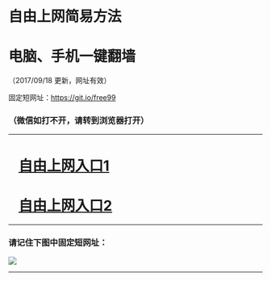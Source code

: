 ﻿# 自由上网简易方法

# 电脑、手机一键翻墙

（2017/09/18 更新，网址有效）

固定短网址：https://git.io/free99

### （微信如打不开，请转到浏览器打开）


***





# &nbsp;&nbsp; <a href="http://ft6412197.fwq-tz1005.info/fwqtz01.html?t=09180012606 " target="_blank">自由上网入口1</a>
# &nbsp;&nbsp; <a href="http://ft2609312664.fwq-tz1006.info/fwqtz02.html?t=091800127229 " target="_blank">自由上网入口2</a>
***

### 请记住下图中固定短网址：

<img src="https://s3-us-west-2.amazonaws.com/fwq-1001/yjfq-20170905okok.png" /> 


***

